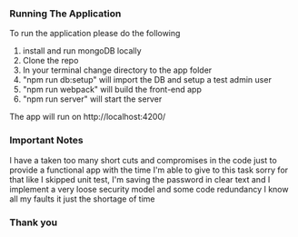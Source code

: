 
### Running The Application
To run the application please do the following

1. install and run mongoDB locally
2. Clone the repo
3. In your terminal change directory to the app folder
4. "npm run db:setup" will import the DB and setup a test admin user
5. "npm run webpack" will build the front-end app
6. "npm run server" will start the server

The app will run on http://localhost:4200/


### Important Notes
I have a taken too many short cuts and compromises in the code just to provide a functional app with the time I'm able to give to this task sorry for that
like I skipped unit test, I'm saving the password in clear text and I implement a very loose security model and some code redundancy I know all my faults it just the shortage of time

### Thank you
